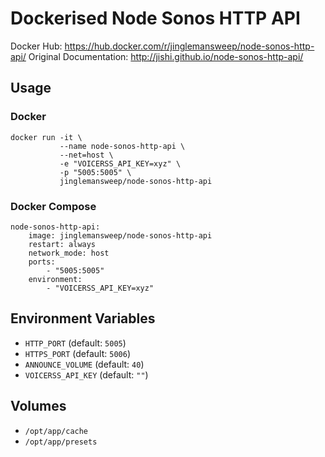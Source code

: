 # Dockerised Node Sonos HTTP API

Docker Hub: https://hub.docker.com/r/jinglemansweep/node-sonos-http-api/
Original Documentation: http://jishi.github.io/node-sonos-http-api/

## Usage

### Docker

    docker run -it \
               --name node-sonos-http-api \
               --net=host \
               -e "VOICERSS_API_KEY=xyz" \
               -p "5005:5005" \
               jinglemansweep/node-sonos-http-api

### Docker Compose

    node-sonos-http-api:
        image: jinglemansweep/node-sonos-http-api
        restart: always
        network_mode: host
        ports:
            - "5005:5005"
        environment:
            - "VOICERSS_API_KEY=xyz"

## Environment Variables

* `HTTP_PORT` (default: `5005`)
* `HTTPS_PORT` (default: `5006`)
* `ANNOUNCE_VOLUME` (default: `40`)
* `VOICERSS_API_KEY` (default: `""`)

## Volumes

* `/opt/app/cache`
* `/opt/app/presets`
